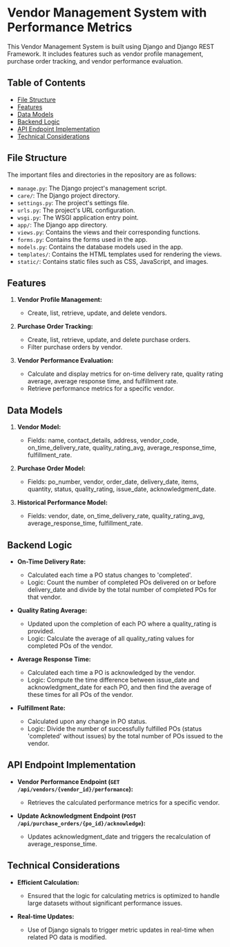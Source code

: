 # Vendor Management System with Performance Metrics

This Vendor Management System is built using Django and Django REST Framework. It includes features such as vendor profile management, purchase order tracking, and vendor performance evaluation.

## Table of Contents

- [File Structure](#file-structure)
- [Features](#features)
- [Data Models](#data-models)
- [Backend Logic](#backend-logic)
- [API Endpoint Implementation](#api-endpoint-implementation)
- [Technical Considerations](#technical-considerations)

## File Structure

The important files and directories in the repository are as follows:

- `manage.py`: The Django project's management script.
- `care/`: The Django project directory.
- `settings.py`: The project's settings file.
- `urls.py`: The project's URL configuration.
- `wsgi.py`: The WSGI application entry point.
- `app/`: The Django app directory.
- `views.py`: Contains the views and their corresponding functions.
- `forms.py`: Contains the forms used in the app.
- `models.py`: Contains the database models used in the app.
- `templates/`: Contains the HTML templates used for rendering the views.
- `static/`: Contains static files such as CSS, JavaScript, and images.

## Features

1. **Vendor Profile Management:**
   - Create, list, retrieve, update, and delete vendors.

2. **Purchase Order Tracking:**
   - Create, list, retrieve, update, and delete purchase orders.
   - Filter purchase orders by vendor.

3. **Vendor Performance Evaluation:**
   - Calculate and display metrics for on-time delivery rate, quality rating average, average response time, and fulfillment rate.
   - Retrieve performance metrics for a specific vendor.

## Data Models

1. **Vendor Model:**
   - Fields: name, contact_details, address, vendor_code, on_time_delivery_rate, quality_rating_avg, average_response_time, fulfillment_rate.

2. **Purchase Order Model:**
   - Fields: po_number, vendor, order_date, delivery_date, items, quantity, status, quality_rating, issue_date, acknowledgment_date.

3. **Historical Performance Model:**
   - Fields: vendor, date, on_time_delivery_rate, quality_rating_avg, average_response_time, fulfillment_rate.

## Backend Logic

- **On-Time Delivery Rate:**
  - Calculated each time a PO status changes to 'completed'.
  - Logic: Count the number of completed POs delivered on or before delivery_date and divide by the total number of completed POs for that vendor.

- **Quality Rating Average:**
  - Updated upon the completion of each PO where a quality_rating is provided.
  - Logic: Calculate the average of all quality_rating values for completed POs of the vendor.

- **Average Response Time:**
  - Calculated each time a PO is acknowledged by the vendor.
  - Logic: Compute the time difference between issue_date and acknowledgment_date for each PO, and then find the average of these times for all POs of the vendor.

- **Fulfillment Rate:**
  - Calculated upon any change in PO status.
  - Logic: Divide the number of successfully fulfilled POs (status 'completed' without issues) by the total number of POs issued to the vendor.

## API Endpoint Implementation

- **Vendor Performance Endpoint (`GET /api/vendors/{vendor_id}/performance`):**
  - Retrieves the calculated performance metrics for a specific vendor.

- **Update Acknowledgment Endpoint (`POST /api/purchase_orders/{po_id}/acknowledge`):**
  - Updates acknowledgment_date and triggers the recalculation of average_response_time.

## Technical Considerations

- **Efficient Calculation:**
  - Ensured that the logic for calculating metrics is optimized to handle large datasets without significant performance issues.

- **Real-time Updates:**
  - Use of Django signals to trigger metric updates in real-time when related PO data is modified.


